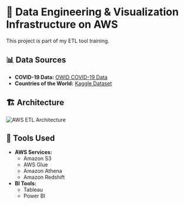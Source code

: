 # 🚀 Data Engineering & Visualization Infrastructure on AWS

This project is part of my ETL tool training.

## 📊 Data Sources
- **COVID-19 Data:** [OWID COVID-19 Data](https://github.com/owid/covid-19-data/tree/master/public/data/vaccinations)
- **Countries of the World:** [Kaggle Dataset](https://www.kaggle.com/datasets/fernandol/countries-of-the-world)

## 🏗️ Architecture
![AWS ETL Architecture](![image](https://github.com/user-attachments/assets/957d40f2-876c-4169-ba5e-bd3aedfec2e5)
)

## 🔧 Tools Used
- **AWS Services:**
  - Amazon S3
  - AWS Glue
  - Amazon Athena
  - Amazon Redshift
- **BI Tools:**
  - Tableau
  - Power BI

